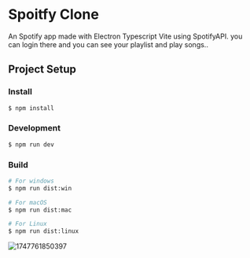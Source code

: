 # Spoitfy Clone

An Spotify app made with Electron Typescript Vite using SpotifyAPI. you can login there and you can see your playlist and play songs..

## Project Setup

### Install

```bash
$ npm install
```

### Development

```bash
$ npm run dev
```

### Build

```bash
# For windows
$ npm run dist:win

# For macOS
$ npm run dist:mac

# For Linux
$ npm run dist:linux
```
![1747761850397](https://github.com/user-attachments/assets/e5857b1a-47d2-4f4b-92ae-31907a4f4e46)

